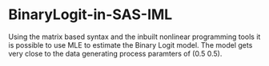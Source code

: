 # BinaryLogit-in-SAS-IML
Using the matrix based syntax and the inbuilt nonlinear programming tools it is possible to use MLE to estimate the Binary Logit model. The model gets very close to the data generating process paramters of (0.5 0.5).
